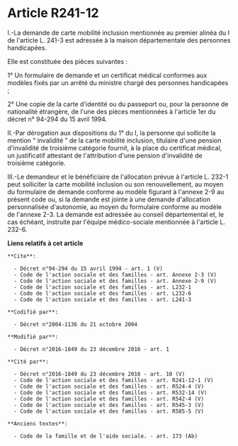 # Article R241-12

I.-La demande de carte mobilité inclusion mentionnée au premier alinéa du I de l'article L. 241-3 est adressée à la maison
départementale des personnes handicapées. 

Elle est constituée des pièces suivantes : 

1° Un formulaire de demande et un certificat médical conformes aux modèles fixés par un arrêté du ministre chargé des
personnes handicapées ; 

2° Une copie de la carte d'identité ou du passeport ou, pour la personne de nationalité étrangère, de l'une des pièces
mentionnées à l'article 1er du décret n° 94-294 du 15 avril 1994. 

II.-Par dérogation aux dispositions du 1° du I, la personne qui sollicite la mention “ invalidité ” de la carte mobilité
inclusion, titulaire d'une pension d'invalidité de troisième catégorie fournit, à la place du certificat médical, un
justificatif attestant de l'attribution d'une pension d'invalidité de troisième catégorie. 

III.-Le demandeur et le bénéficiaire de l'allocation prévue à l'article L. 232-1 peut solliciter la carte mobilité inclusion
ou son renouvellement, au moyen du formulaire de demande conforme au modèle figurant à l'annexe 2-9 au présent code ou, si la
demande est jointe à une demande d'allocation personnalisée d'autonomie, au moyen du formulaire conforme au modèle de
l'annexe 2-3. La demande est adressée au conseil départemental et, le cas échéant, instruite par l'équipe médico-sociale
mentionnée à l'article L. 232-6.

**Liens relatifs à cet article**

	**Cite**:

	  - Décret n°94-294 du 15 avril 1994 - art. 1 (V)
	  - Code de l'action sociale et des familles - art. Annexe 2-3 (V)
	  - Code de l'action sociale et des familles - art. Annexe 2-9 (V)
	  - Code de l'action sociale et des familles - art. L232-1
	  - Code de l'action sociale et des familles - art. L232-6
	  - Code de l'action sociale et des familles - art. L241-3

	**Codifié par**:

	  - Décret n°2004-1136 du 21 octobre 2004

	**Modifié par**:

	  - Décret n°2016-1849 du 23 décembre 2016 - art. 1

	**Cité par**:

	  - Décret n°2016-1849 du 23 décembre 2016 - art. 10 (V)
	  - Code de l'action sociale et des familles - art. R241-12-1 (V)
	  - Code de l'action sociale et des familles - art. R524-4 (V)
	  - Code de l'action sociale et des familles - art. R532-14 (V)
	  - Code de l'action sociale et des familles - art. R542-4 (V)
	  - Code de l'action sociale et des familles - art. R545-3 (V)
	  - Code de l'action sociale et des familles - art. R585-5 (V)

	**Anciens textes**:

	  - Code de la famille et de l'aide sociale. - art. 173 (Ab)
